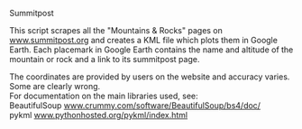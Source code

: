 Summitpost

This script scrapes all the "Mountains & Rocks" pages on www.summitpost.org and creates a KML file which plots them in Google Earth. Each placemark in Google Earth contains the name and altitude of the mountain or rock and a link to its summitpost page.

The coordinates are provided by users on the website and accuracy varies. Some are clearly wrong.                       
For documentation on the main libraries used, see:                                                                      
BeautifulSoup     www.crummy.com/software/BeautifulSoup/bs4/doc/                                                    
pykml             www.pythonhosted.org/pykml/index.html                                                             
